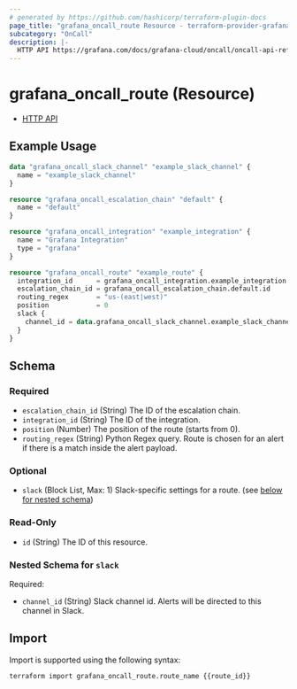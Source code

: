 ```yaml
---
# generated by https://github.com/hashicorp/terraform-plugin-docs
page_title: "grafana_oncall_route Resource - terraform-provider-grafana"
subcategory: "OnCall"
description: |-
  HTTP API https://grafana.com/docs/grafana-cloud/oncall/oncall-api-reference/routes/
---
```


# grafana_oncall_route (Resource)

* [HTTP API](https://grafana.com/docs/grafana-cloud/oncall/oncall-api-reference/routes/)

## Example Usage

```terraform
data "grafana_oncall_slack_channel" "example_slack_channel" {
  name = "example_slack_channel"
}

resource "grafana_oncall_escalation_chain" "default" {
  name = "default"
}

resource "grafana_oncall_integration" "example_integration" {
  name = "Grafana Integration"
  type = "grafana"
}

resource "grafana_oncall_route" "example_route" {
  integration_id      = grafana_oncall_integration.example_integration.id
  escalation_chain_id = grafana_oncall_escalation_chain.default.id
  routing_regex       = "us-(east|west)"
  position            = 0
  slack {
    channel_id = data.grafana_oncall_slack_channel.example_slack_channel.slack_id
  }
}
```

<!-- schema generated by tfplugindocs -->
## Schema

### Required

- `escalation_chain_id` (String) The ID of the escalation chain.
- `integration_id` (String) The ID of the integration.
- `position` (Number) The position of the route (starts from 0).
- `routing_regex` (String) Python Regex query. Route is chosen for an alert if there is a match inside the alert payload.

### Optional

- `slack` (Block List, Max: 1) Slack-specific settings for a route. (see [below for nested schema](#nestedblock--slack))

### Read-Only

- `id` (String) The ID of this resource.

<a id="nestedblock--slack"></a>
### Nested Schema for `slack`

Required:

- `channel_id` (String) Slack channel id. Alerts will be directed to this channel in Slack.

## Import

Import is supported using the following syntax:

```shell
terraform import grafana_oncall_route.route_name {{route_id}}
```
